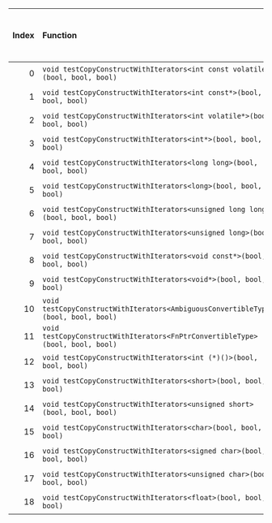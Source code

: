 |   Index | Function                                                                          |   Difference in number of lines |   Function size difference in bytes | Disassembly                                                   |   Number of lines in `assume` build |   Number of bytes in `assume` build |   Number of lines in `none` build |   Number of bytes in `none` build |
|--------:|:----------------------------------------------------------------------------------|--------------------------------:|------------------------------------:|:--------------------------------------------------------------|------------------------------------:|------------------------------------:|----------------------------------:|----------------------------------:|
|       0 | `void testCopyConstructWithIterators<int const volatile*>(bool, bool, bool)`      |                               6 |                                   0 | [Assumed](0.assume.s), [Ignored](0.none.s), [Diff](0.diff)    |                                3152 |                             5028672 |                              3152 |                           5028976 |
|       1 | `void testCopyConstructWithIterators<int const*>(bool, bool, bool)`               |                               6 |                                   0 | [Assumed](1.assume.s), [Ignored](1.none.s), [Diff](1.diff)    |                                3152 |                             5022368 |                              3152 |                           5022672 |
|       2 | `void testCopyConstructWithIterators<int volatile*>(bool, bool, bool)`            |                               6 |                                   0 | [Assumed](2.assume.s), [Ignored](2.none.s), [Diff](2.diff)    |                                3152 |                             5025520 |                              3152 |                           5025824 |
|       3 | `void testCopyConstructWithIterators<int*>(bool, bool, bool)`                     |                               6 |                                   0 | [Assumed](3.assume.s), [Ignored](3.none.s), [Diff](3.diff)    |                                3152 |                             5019216 |                              3152 |                           5019520 |
|       4 | `void testCopyConstructWithIterators<long long>(bool, bool, bool)`                |                               6 |                                   0 | [Assumed](4.assume.s), [Ignored](4.none.s), [Diff](4.diff)    |                                3152 |                             4998384 |                              3152 |                           4998592 |
|       5 | `void testCopyConstructWithIterators<long>(bool, bool, bool)`                     |                               6 |                                   0 | [Assumed](5.assume.s), [Ignored](5.none.s), [Diff](5.diff)    |                                3152 |                             4992080 |                              3152 |                           4992288 |
|       6 | `void testCopyConstructWithIterators<unsigned long long>(bool, bool, bool)`       |                               6 |                                   0 | [Assumed](6.assume.s), [Ignored](6.none.s), [Diff](6.diff)    |                                3152 |                             5001536 |                              3152 |                           5001744 |
|       7 | `void testCopyConstructWithIterators<unsigned long>(bool, bool, bool)`            |                               6 |                                   0 | [Assumed](7.assume.s), [Ignored](7.none.s), [Diff](7.diff)    |                                3152 |                             4995232 |                              3152 |                           4995440 |
|       8 | `void testCopyConstructWithIterators<void const*>(bool, bool, bool)`              |                               6 |                                   0 | [Assumed](8.assume.s), [Ignored](8.none.s), [Diff](8.diff)    |                                3152 |                             5016064 |                              3152 |                           5016368 |
|       9 | `void testCopyConstructWithIterators<void*>(bool, bool, bool)`                    |                               6 |                                   0 | [Assumed](9.assume.s), [Ignored](9.none.s), [Diff](9.diff)    |                                3152 |                             5012912 |                              3152 |                           5013216 |
|      10 | `void testCopyConstructWithIterators<AmbiguousConvertibleType>(bool, bool, bool)` |                               5 |                                 -16 | [Assumed](10.assume.s), [Ignored](10.none.s), [Diff](10.diff) |                                3296 |                             5035120 |                              3312 |                           5035440 |
|      11 | `void testCopyConstructWithIterators<FnPtrConvertibleType>(bool, bool, bool)`     |                               5 |                                 -16 | [Assumed](11.assume.s), [Ignored](11.none.s), [Diff](11.diff) |                                3296 |                             5031824 |                              3312 |                           5032128 |
|      12 | `void testCopyConstructWithIterators<int (*)()>(bool, bool, bool)`                |                              -2 |                                 -32 | [Assumed](12.assume.s), [Ignored](12.none.s), [Diff](12.diff) |                                2864 |                             4967952 |                              2896 |                           4967952 |
|      13 | `void testCopyConstructWithIterators<short>(bool, bool, bool)`                    |                              -3 |                                 -48 | [Assumed](13.assume.s), [Ignored](13.none.s), [Diff](13.diff) |                                2864 |                             4980592 |                              2912 |                           4980672 |
|      14 | `void testCopyConstructWithIterators<unsigned short>(bool, bool, bool)`           |                              -3 |                                 -48 | [Assumed](14.assume.s), [Ignored](14.none.s), [Diff](14.diff) |                                2864 |                             4983456 |                              2912 |                           4983584 |
|      15 | `void testCopyConstructWithIterators<char>(bool, bool, bool)`                     |                              -6 |                                 -16 | [Assumed](15.assume.s), [Ignored](15.none.s), [Diff](15.diff) |                                2448 |                             4973248 |                              2464 |                           4973280 |
|      16 | `void testCopyConstructWithIterators<signed char>(bool, bool, bool)`              |                              -6 |                                 -16 | [Assumed](16.assume.s), [Ignored](16.none.s), [Diff](16.diff) |                                2448 |                             4975696 |                              2464 |                           4975744 |
|      17 | `void testCopyConstructWithIterators<unsigned char>(bool, bool, bool)`            |                              -6 |                                 -16 | [Assumed](17.assume.s), [Ignored](17.none.s), [Diff](17.diff) |                                2448 |                             4978144 |                              2464 |                           4978208 |
|      18 | `void testCopyConstructWithIterators<float>(bool, bool, bool)`                    |                             -11 |                                 -80 | [Assumed](18.assume.s), [Ignored](18.none.s), [Diff](18.diff) |                                2896 |                             5004688 |                              2976 |                           5004896 |